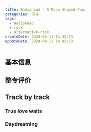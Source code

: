 ```yaml
---
title: Radiohead - A Moon Shaped Pool
categories: 乐评
tags:
  - Radiohead
  - rock
  - alternative-rock
createDate: 2024-04-11 14:48:23
updateDate: 2024-04-11 14:48:23
---
```

## 基本信息


## 整专评价


## Track by track
### True love waits

### Daydreaming


